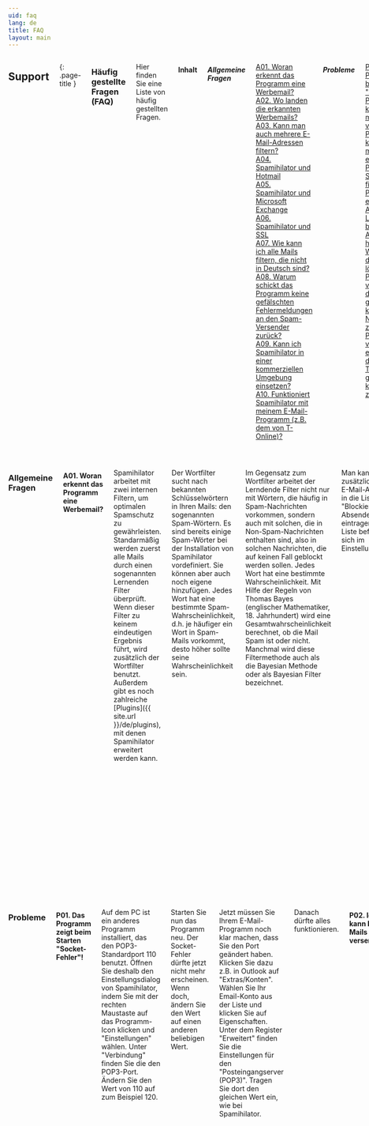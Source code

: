 ```yaml
---
uid: faq
lang: de
title: FAQ
layout: main
---
```


<div class="row">
<div class="twelve columns" markdown="1">

## Support
{: .page-title }

### Häufig gestellte Fragen (FAQ)

Hier finden Sie eine Liste von häufig gestellten Fragen.

#### Inhalt

##### Allgemeine Fragen

[A01. Woran erkennt das Programm eine Werbemail?](#a01)  
[A02. Wo landen die erkannten Werbemails?](#a02)  
[A03. Kann man auch mehrere E-Mail-Adressen filtern?](#a03)  
[A04. Spamihilator und Hotmail](#a04)  
[A05. Spamihilator und Microsoft Exchange](#a05)  
[A06. Spamihilator und SSL](#a06)  
[A07. Wie kann ich alle Mails filtern, die nicht in Deutsch sind?](#a07)  
[A08. Warum schickt das Programm keine gefälschten Fehlermeldungen an den Spam-Versender zurück?](#a08)  
[A09. Kann ich Spamihilator in einer kommerziellen Umgebung einsetzen?](#a09)  
[A10. Funktioniert Spamihilator mit meinem E-Mail-Programm (z.B. dem von T-Online)?](#a10)  

##### Probleme

[P01. Das Programm zeigt beim Starten "Socket-Fehler"!](#p01)  
[P02. Ich kann keine Mails mehr versenden!](#p02)  
[P03. Ich kann keine E-Mails mehr empfangen!](#p03)  
[P04. Spamihilator filtert nichts](#p04)  
[P05. Ich habe eine Absender-Adresse zur Liste der blockierten Absender hinzugefügt. Wie kann ich sie dort wieder löschen?](#p05)  
[P06. Ich habe versehentlich den Papierkorb geleert. Wie kann ich eine Nachricht zurückholen?](#p06)  
[P07. Ich habe versehentlich eine Mail aus dem Trainingsbereich gelöscht. Wie kann ich sie zurückholen?](#p07)  

</div>
</div>

<div class="row">
<div class="twelve columns">
<hr>
</div>
</div>

<div class="row">
<div class="twelve columns" markdown="1">

### Allgemeine Fragen

#### <a id="a01"></a>A01. Woran erkennt das Programm eine Werbemail?

Spamihilator arbeitet mit zwei internen Filtern, um optimalen Spamschutz zu gewährleisten.
Standarmäßig werden zuerst alle Mails durch einen sogenannten Lernenden Filter überprüft. Wenn dieser
Filter zu keinem eindeutigen Ergebnis führt, wird zusätzlich der Wortfilter benutzt.
Außerdem gibt es noch zahlreiche [Plugins]({{ site.url }}/de/plugins), mit
denen Spamihilator erweitert werden kann.

Der Wortfilter sucht nach bekannten Schlüsselwörtern in Ihren Mails: den sogenannten Spam-Wörtern.
Es sind bereits einige Spam-Wörter bei der Installation von Spamihilator vordefiniert.
Sie können aber auch noch eigene hinzufügen. Jedes Wort hat eine bestimmte Spam-Wahrscheinlichkeit,
d.h. je häufiger ein Wort in Spam-Mails vorkommt, desto höher sollte seine Wahrscheinlichkeit sein.

Im Gegensatz zum Wortfilter arbeitet der Lerndende Filter nicht nur mit Wörtern, die häufig
in Spam-Nachrichten vorkommen, sondern auch mit solchen, die in Non-Spam-Nachrichten enthalten
sind, also in solchen Nachrichten, die auf keinen Fall geblockt werden sollen. Jedes Wort hat
eine bestimmte Wahrscheinlichkeit. Mit Hilfe der Regeln von Thomas Bayes (englischer Mathematiker, 18.
Jahrhundert) wird eine Gesamtwahrscheinlichkeit berechnet, ob die Mail Spam ist oder nicht. Manchmal
wird diese Filtermethode auch als die Bayesian Methode oder als Bayesian Filter bezeichnet.

Man kann zusätzlich noch E-Mail-Adressen in die Liste "Blockierter Absender" eintragen.
Diese Liste befindet sich im Einstellungsmenü.

#### <a id="a02"></a>A02. Wo landen die erkannten Werbemails?

Grundsätzlich werden alle Emails heruntergeladen. Nachrichten, die als Werbung erkannt werden,
werden im Papierkorb von Spamihilator abgespeichert. Sie können diesen öffnen, indem Sie
mit der rechten Maustaste auf das Programm-Symbol neben der Uhr klicken und dann "Papierkorb"
wählen. Dort lassen sich die Werbenachrichten anschauen, endgültig löschen und wiederherstellen.

Spamihilator sorgt immer dafür, dass der Papierkorb nicht zu voll wird. Sehr alte Mails
werden automatisch gelöscht.

#### <a id="a03"></a>A03. Kann man auch mehrere E-Mail-Adressen filtern?

Natürlich können Sie mehrere Adressen filtern. Der Setup-Assistent konfiguriert automatisch
alle Konten, die er findet, für die Benutzung mit Spamihilator.

Wenn Sie verschiedene E-Mail-Programme verwenden, können Sie den Assistenten mehrmals aufrufen,
um alle Programme richtig einzustellen. Sie finden ihn im Startmenü in der Spamihilator-Programmgruppe.

Wenn der Setup-Assistent ein Konto nicht findet, müssen Sie es manuell konfigurieren. Schauen
Sie sich dazu folgenden Link an:  
<http://wiki.spamihilator.com/doku.php?id=de:configclient>

Dort finden Sie eine kurze Anleitung, wie man auch andere Konten per Hand einstellt.

#### <a id="a04"></a>A04. Spamihilator und Hotmail

Spamihilator unterstützt zur Zeit nur POP3 und IMAP. Leider funktioniert Hotmail nicht mit diesen Protokollen.

#### <a id="a05"></a>A05. Spamihilator und Microsoft Exchange

Spamihilator unterstützt zur Zeit nur POP3 und IMAP. Sie müssen Ihren Exchange-Server also so
einstellen, dass eines dieser beiden Protokolle benutzt wird.

#### <a id="a06"></a>A06. Spamihilator und SSL

Spamihilator unterstützt verschlüsselte Verbindungen über TLS/SSL. Wenn die Option "Aktiviere SSL/TLS
automatisch, falls verfügbar" in den Einstellungen von Spamihilator (unter "Verbindung/SSL/TLS") aktiviert ist,
dann versucht das Programm automatisch eine verschlüsselte Verbindung herzustellen. Falls dies nicht
funktionieren sollte, nutzt Spamihilator eine unverschlüsselte Verbindung.

Ältere Versionen (vor 0.9.8) von Spamihilator unterstützen kein SSL. Bitte schalten Sie diese
Funktion in Ihrem E-Mail-Programm ab oder laden Sie sich die aktuellste Spamihilator-Version
[herunter]({{ site.url }}/de/download).

#### <a id="a07"></a>A07. Wie kann ich alle Mails filtern, die nicht in Deutsch sind?

Benutzen Sie den Trainingsbereich regelmäßig und markieren Sie alle Mails, die nicht
in Deutsch sind, als Spam und alle anderen als Non-Spam. Spamihilator lernt dadurch
zwischen Deutsch und anderen Sprachen zu unterscheiden und somit, wie es alle fremdsprachigen Mails
blockieren kann.

#### <a id="a08"></a>A08. Warum schickt das Programm keine gefälschten Fehlermeldungen an den Spam-Versender zurück?

Es ist eine nette Idee, falsche Fehlermeldungen an den Spam-Versender zurückzuschicken, damit dieser
denkt, die betroffene E-Mail-Adresse würde nicht existieren, oder um das Postfach des
Spam-Versenders selbst zu verstopfen. Diese Vorgehensweise gilt jedoch im Allgemeinen als
kontraproduktiv und zwar aus folgenden Gründen:

1. Die meisten Spam-Versender benutzen eine E-Mail-Adresse nur einmalig zum Versenden der
   Spam-Mails. Danach ist die Adresse oft ungültig. Das Zurücksenden von E-Mails würde
   Fehlermeldungen erzeugen, die dann wieder zu Ihnen zurückkommen.
2. Oftmals verwenden Spam-Versender gefälschte E-Mail-Adressen oder sogar existierende Adressen von
   anderen Leuten. Die falschen Fehlermeldungen könnten also auch unschuldige Benutzer treffen!
3. Eine Fehlermeldung kann man nicht 100%ig fälschen, sodass es für den Spam-Versender sogar
   möglich wäre zu erkennen, dass sich hinter Ihrer Adresse tatsächlich ein gültiges Postfach verbirgt,
   das sogar noch abgerufen wird.

#### <a id="a09"></a>A09. Kann ich Spamihilator in einer kommerziellen Umgebung einsetzen?

Spamihilator ist Freeware und somit kostenlos. Sie können es privat und in der Firma einsetzen ohne etwas
dafür bezahlen zu müssen. Weitere Informationen finden Sie in der [Spamihilator-Lizenz](#).

#### <a id="a10"></a>A10. Funktioniert Spamihilator mit meinem E-Mail-Programm (z.B. dem von T-Online)?

Grundsätzlich funktioniert Spamihilator mit jedem E-Mail-Programm, das POP3 oder IMAP verwendet.
Der Setup-Assistent von Spamihilator kann folgende Programme automatisch konfigurieren:
Outlook 2000/XP/2003/Express, Eudora, Mozilla Thunderbird, IncrediMail, Pegasus Mail, Phoenix Mail und Opera.

Andere E-Mail-Programme müssen Sie manuell einstellen. Schauen Sie dazu bitte in die [Hilfe]({{ site.url }}/de/help).

</div>
</div>

<div class="row">
<div class="twelve columns">
<hr>
</div>
</div>

<div class="row">
<div class="twelve columns" markdown="1">

### Probleme

#### <a id="p01"></a>P01. Das Programm zeigt beim Starten "Socket-Fehler"!

Auf dem PC ist ein anderes Programm installiert, das den POP3-Standardport 110 benutzt. Öffnen
Sie deshalb den Einstellungsdialog von Spamihilator, indem Sie mit der rechten Maustaste auf das
Programm-Icon klicken und "Einstellungen" wählen. Unter "Verbindung" finden Sie die den
POP3-Port. Ändern Sie den Wert von 110 auf zum Beispiel 120.

Starten Sie nun das Programm neu. Der Socket-Fehler dürfte jetzt nicht mehr erscheinen. Wenn doch,
ändern Sie den Wert auf einen anderen beliebigen Wert.

Jetzt müssen Sie Ihrem E-Mail-Programm noch klar machen, dass Sie den Port geändert haben. Klicken Sie
dazu z.B. in Outlook auf "Extras/Konten". Wählen Sie Ihr Email-Konto aus der Liste und klicken Sie
auf Eigenschaften. Unter dem Register "Erweitert" finden Sie die Einstellungen für den
"Posteingangserver (POP3)". Tragen Sie dort den gleichen Wert ein, wie bei Spamihilator.

Danach dürfte alles funktionieren.

#### <a id="p02"></a>P02. Ich kann keine Mails mehr versenden!

Ihr E-Mail-Provider benötigt eine Authentifizierung, bevor Sie senden können. Spamihilator ändert aber
Ihren Benutzernamen in Ihrem E-Mail-Programm.

In Outlook können Sie die Server-Authentifizierung z.B. folgendermaßen aktivieren:
Öffnen Sie Outlook und wählen Sie "Extras/Konten". Klicken Sie auf Ihr E-Mail-Konto und dann
auf "Eigenschaften". Unter dem Reiter "Server" finden Sie (unten) die Server-Authentifizierung.
Aktivieren Sie das Kontrollkästchen und klicken Sie auf "Einstellungen".

Tragen Sie bei "Anmelden mit" nun Ihren richtigen E-Mail-Benutzernamen und Passwort ein. Bestätigen Sie mit OK.

In Eudora können Sie keinen gesonderten Benutzernamen fürs E-Mail-Versenden angeben. Sie müssen dort
die Hinweise des Herstellers beachten:  
<http://www.eudora.com/techsupport/kb/2107hq.html> (englisch)

#### <a id="p03"></a>P03. Ich kann keine E-Mails mehr empfangen!

Stellen Sie sicher, dass die gesicherte Kennwortauthentifizierung in den Kontoeinstellungen Ihres
E-Mail-Programms ausgeschaltet ist. Spamihilator unterstützt nämlich zur Zeit das AUTH-Kommando noch nicht.

In Outlook Express rufen Sie zum Beispiel wieder Ihr Einstellungsfenster für Ihr E-Mail-Konto
auf und öffnen den Reiter "Server". Deaktivieren Sie dort die Option "Anmeldung durch gesicherte
Kennwortauthentifizierung".

Eventuell haben Sie auch eine Firewall installiert und Spamihilator kann sich deswegen
nicht mit dem Internet verbinden. Ändern Sie die Einstellungen Ihrer Firewall, damit
Spamihilator vollen Zugriff aufs Internet hat. Es muss außerdem in der Lage sein, als
lokaler Mail-Server arbeiten zu können.

Auf manchen Systemen kann es dazu kommen, dass das E-Mail-Programm den lokalen POP3-Server "localhost"
nicht auflösen kann. Bitte öffnen Sie in so einem Fall die Konto-Einstellungen Ihres
E-Mail-Programms und tragen Sie dort unter "POP3-Server" statt "localhost" die IP-Adresse
"127.0.0.1" ein (ohne Anführungszeichen).

#### <a id="p04"></a>P04. Spamihilator filtert nichts

Sie müssen sicherstellen, dass die Konfiguration Ihres E-Mail-Programms richtig ist. Wenn Sie zum
Beispiel E-Mails abholen und es erscheint kein gelbes Fenster unten rechts in der Bildschirmecke,
das Ihnen den Download-Status anzeigt, dann müssen Sie Ihr E-Mail-Programm eventuell noch
einmal richtig einstellen.

Benutzen Sie dazu entweder den Setup-Assistenten, den Sie auch im Startmenü in der Spamihilator-Programmgruppe
finden, oder richten Sie Ihr E-Mail-Programm manuell ein. Lesen Sie dazu die
[Anleitung in der Hilfe](http://www.spamihilator.com/de/help/configclient).

Bitte überprüfen Sie auch, ob alle Spam-Filter eingeschaltet sind. Öffnen Sie dazu das
Einstellungsfenster von Spamihilator und klicken Sie auf "Filter-Eigenschaften". Aktivieren Sie alle
Filter (wie z.B. den Lernenden Filter und den Spam-Wort-Filter).

#### <a id="p05"></a>P05. Ich habe eine Absender-Adresse zur Liste der blockierten Absender hinzugefügt. Wie kann ich sie dort wieder löschen?

Klicken Sie mit der rechten Maustaste auf das Spamihilator-Symbol unten rechts neben der
Uhr im Taskleisteninfobereich. Wählen Sie "Einstellungen" aus dem Menü, um Spamihilators
Einstellungen zu öffnen. Klicken Sie auf "Blockierte Absender" auf der linken Seite und
wählen Sie dann die Adresse, die Sie entfernen möchten, aus der Liste auf der
rechten Seite. Drücken Sie auf "Löschen", um die Adresse zu entfernen.

#### <a id="p06"></a>P06. Ich habe versehentlich den Papierkorb geleert. Wie kann ich eine Nachricht zurückholen?

Der Papierkorb ist die letzte Anlaufstelle für Nachrichten, die von Spamihilator gelöscht
wurden. Er funktioniert genauso wie der Windows-Papierkorb oder der echte Papierkorb
neben Ihrem Schreibtisch: Sobald Sie ihn geleert haben, ist der Inhalt
unwiderruflich verloren. Sie können keine E-Mails aus einem leeren Papierkorb wiederherstellen.

Es besteht jedoch die Chance, dass sich eine Kopie der Nachricht, die Sie suchen,
nach wie vor im Trainingsbereich befindet. Schauen Sie dort nach, ob Sie
sie noch finden. Sie können sie dort über den Menüpunkt "Datei/Speichern unter..." auf
der Festplatte ablegen.

#### <a id="p07"></a>P07. Ich habe versehentlich eine Mail aus dem Trainingsbereich gelöscht. Wie kann ich sie zurückholen?

Bitte beachten Sie, dass der Trainingsbereich lediglich eine Kopie jeder eingehenden Nachricht
speichert. Die echte Nachricht befindet sich im Papierkorb von Spamihilator (falls sie
zuvor als Spam eingestuft wurde) oder im Posteingang Ihres E-Mail-Programms.

</div>
</div>
